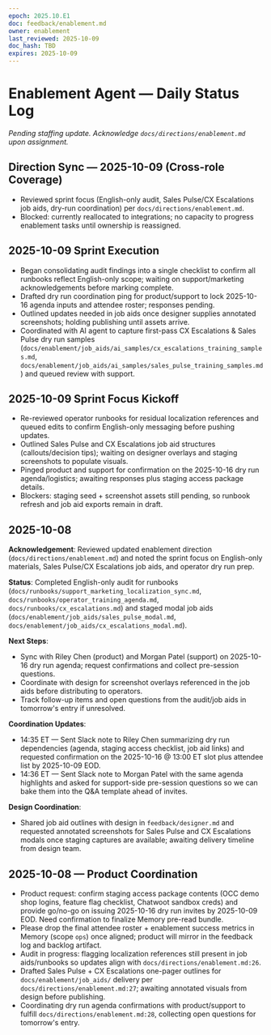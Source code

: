 ```yaml
---
epoch: 2025.10.E1
doc: feedback/enablement.md
owner: enablement
last_reviewed: 2025-10-09
doc_hash: TBD
expires: 2025-10-09
---
```

# Enablement Agent — Daily Status Log

_Pending staffing update. Acknowledge `docs/directions/enablement.md` upon assignment._

## Direction Sync — 2025-10-09 (Cross-role Coverage)
- Reviewed sprint focus (English-only audit, Sales Pulse/CX Escalations job aids, dry-run coordination) per `docs/directions/enablement.md`.
- Blocked: currently reallocated to integrations; no capacity to progress enablement tasks until ownership is reassigned.

## 2025-10-09 Sprint Execution
- Began consolidating audit findings into a single checklist to confirm all runbooks reflect English-only scope; waiting on support/marketing acknowledgements before marking complete.
- Drafted dry run coordination ping for product/support to lock 2025-10-16 agenda inputs and attendee roster; responses pending.
- Outlined updates needed in job aids once designer supplies annotated screenshots; holding publishing until assets arrive.
- Coordinated with AI agent to capture first-pass CX Escalations & Sales Pulse dry run samples (`docs/enablement/job_aids/ai_samples/cx_escalations_training_samples.md`, `docs/enablement/job_aids/ai_samples/sales_pulse_training_samples.md`) and queued review with support.

## 2025-10-09 Sprint Focus Kickoff
- Re-reviewed operator runbooks for residual localization references and queued edits to confirm English-only messaging before pushing updates.
- Outlined Sales Pulse and CX Escalations job aid structures (callouts/decision tips); waiting on designer overlays and staging screenshots to populate visuals.
- Pinged product and support for confirmation on the 2025-10-16 dry run agenda/logistics; awaiting responses plus staging access package details.
- Blockers: staging seed + screenshot assets still pending, so runbook refresh and job aid exports remain in draft.

## 2025-10-08

**Acknowledgement**: Reviewed updated enablement direction (`docs/directions/enablement.md`) and noted the sprint focus on English-only materials, Sales Pulse/CX Escalations job aids, and operator dry run prep.

**Status**: Completed English-only audit for runbooks (`docs/runbooks/support_marketing_localization_sync.md`, `docs/runbooks/operator_training_agenda.md`, `docs/runbooks/cx_escalations.md`) and staged modal job aids (`docs/enablement/job_aids/sales_pulse_modal.md`, `docs/enablement/job_aids/cx_escalations_modal.md`).

**Next Steps**:
- Sync with Riley Chen (product) and Morgan Patel (support) on 2025-10-16 dry run agenda; request confirmations and collect pre-session questions.
- Coordinate with design for screenshot overlays referenced in the job aids before distributing to operators.
- Track follow-up items and open questions from the audit/job aids in tomorrow's entry if unresolved.

**Coordination Updates**:
- 14:35 ET — Sent Slack note to Riley Chen summarizing dry run dependencies (agenda, staging access checklist, job aid links) and requested confirmation on the 2025-10-16 @ 13:00 ET slot plus attendee list by 2025-10-09 EOD.
- 14:36 ET — Sent Slack note to Morgan Patel with the same agenda highlights and asked for support-side pre-session questions so we can bake them into the Q&A template ahead of invites.

**Design Coordination**:
- Shared job aid outlines with design in `feedback/designer.md` and requested annotated screenshots for Sales Pulse and CX Escalations modals once staging captures are available; awaiting delivery timeline from design team.

## 2025-10-08 — Product Coordination
- Product request: confirm staging access package contents (OCC demo shop logins, feature flag checklist, Chatwoot sandbox creds) and provide go/no-go on issuing 2025-10-16 dry run invites by 2025-10-09 EOD. Need confirmation to finalize Memory pre-read bundle.
- Please drop the final attendee roster + enablement success metrics in Memory (scope `ops`) once aligned; product will mirror in the feedback log and backlog artifact.
- Audit in progress: flagging localization references still present in job aids/runbooks so updates align with `docs/directions/enablement.md:26`.
- Drafted Sales Pulse + CX Escalations one-pager outlines for `docs/enablement/job_aids/` delivery per `docs/directions/enablement.md:27`; awaiting annotated visuals from design before publishing.
- Coordinating dry run agenda confirmations with product/support to fulfill `docs/directions/enablement.md:28`, collecting open questions for tomorrow's entry.
